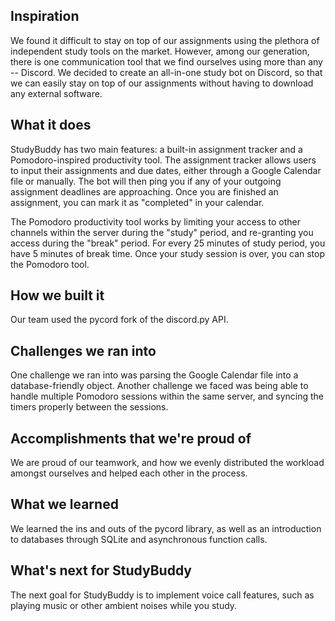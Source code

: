 ## Inspiration

We found it difficult to stay on top of our assignments using the plethora of independent study tools on the market. However, among our generation, there is one communication tool that we find ourselves using more than any -- Discord. We decided to create an all-in-one study bot on Discord, so that we can easily stay on top of our assignments without having to download any external software.  

## What it does

StudyBuddy has two main features: a built-in assignment tracker and a Pomodoro-inspired productivity tool. The assignment tracker allows users to input their assignments and due dates, either through a Google Calendar file or manually. The bot will then ping you if any of your outgoing assignment deadlines are approaching. Once you are finished an assignment, you can mark it as "completed" in your calendar.

The Pomodoro productivity tool works by limiting your access to other channels within the server during the "study" period, and re-granting you access during the "break" period. For every 25 minutes of study period, you have 5 minutes of break time. Once your study session is over, you can stop the Pomodoro tool.

## How we built it

Our team used the pycord fork of the discord.py API. 

## Challenges we ran into

One challenge we ran into was parsing the Google Calendar file into a database-friendly object. Another challenge we faced was being able to handle multiple Pomodoro sessions within the same server, and syncing the timers properly between the sessions.

## Accomplishments that we're proud of

We are proud of our teamwork, and how we evenly distributed the workload amongst ourselves and helped each other in the process.

## What we learned

We learned the ins and outs of the pycord library, as well as an introduction to databases through SQLite and asynchronous function calls.

## What's next for StudyBuddy

The next goal for StudyBuddy is to implement voice call features, such as playing music or other ambient noises while you study.
